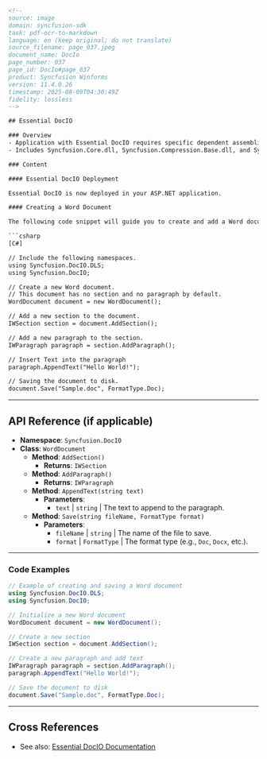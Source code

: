 ```html
<!-- 
source: image
domain: syncfusion-sdk
task: pdf-ocr-to-markdown
language: en (keep original; do not translate)
source_filename: page_037.jpeg
document_name: DocIo
page_number: 037
page_id: DocIo#page_037
product: Syncfusion Winforms
version: 11.4.0.26
timestamp: 2025-08-09T04:30:49Z
fidelity: lossless
-->

## Essential DocIO

### Overview
- Application with Essential DocIO requires specific dependent assemblies for deployment.
- Includes Syncfusion.Core.dll, Syncfusion.Compression.Base.dll, and Syncfusion.DocIO.Base.dll.

### Content

#### Essential DocIO Deployment

Essential DocIO is now deployed in your ASP.NET application.

#### Creating a Word Document

The following code snippet will guide you to create and add a Word document to this application:

```csharp
[C#]

// Include the following namespaces.
using Syncfusion.DocIO.DLS;
using Syncfusion.DocIO;

// Create a new Word document.
// This document has no section and no paragraph by default.
WordDocument document = new WordDocument();

// Add a new section to the document.
IWSection section = document.AddSection();

// Add a new paragraph to the section.
IWParagraph paragraph = section.AddParagraph();

// Insert Text into the paragraph
paragraph.AppendText("Hello World!");

// Saving the document to disk.
document.Save("Sample.doc", FormatType.Doc);
```

---

## API Reference (if applicable)
- **Namespace**: `Syncfusion.DocIO`
- **Class**: `WordDocument`
  - **Method**: `AddSection()`
    - **Returns**: `IWSection`
  - **Method**: `AddParagraph()`
    - **Returns**: `IWParagraph`
  - **Method**: `AppendText(string text)`
    - **Parameters**: 
      - `text` | `string` | The text to append to the paragraph.
  - **Method**: `Save(string fileName, FormatType format)`
    - **Parameters**: 
      - `fileName` | `string` | The name of the file to save.
      - `format` | `FormatType` | The format type (e.g., `Doc`, `Docx`, etc.).

---

### Code Examples

```csharp
// Example of creating and saving a Word document
using Syncfusion.DocIO.DLS;
using Syncfusion.DocIO;

// Initialize a new Word document
WordDocument document = new WordDocument();

// Create a new section
IWSection section = document.AddSection();

// Create a new paragraph and add text
IWParagraph paragraph = section.AddParagraph();
paragraph.AppendText("Hello World!");

// Save the document to disk
document.Save("Sample.doc", FormatType.Doc);
```

---

## Cross References
- See also: [Essential DocIO Documentation](https://www.syncfusion.com/downloads/docio)

<!-- tags: [Syncfusion, DocIO, Word Document, C#, WinForms] keywords: [Essential DocIO, Word Document, C#, WinForms, API Reference, Code Examples, Deployment, Section, Paragraph, AppendText, Save] -->
```
